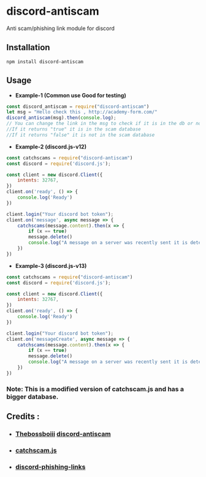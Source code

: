 # discord-antiscam
Anti scam/phishing link module for discord

## Installation
```
npm install discord-antiscam
````

## Usage 

- **Example-1 (Common use Good for testing)**
```js
const discord_antiscam = require("discord-antiscam")
let msg = "Hello check this , http://academy-form.com/"
discord_antiscam(msg).then(console.log);
// You can change the link in the msg to check if it is in the db or not
//If it returns "true" it is in the scam database
//If it returns "false" it is not in the scam database
 ```

 - **Example-2 (discord.js-v12)**
```js
const catchscams = require("discord-antiscam")
const discord = require('discord.js');

const client = new discord.Client({
	intents: 32767,
})
client.on('ready', () => {
    console.log('Ready')
})

client.login("Your discord bot token");
client.on('message', async message => {
	catchscams(message.content).then(x => {
		if (x == true)
        message.delete()
        console.log("A message on a server was recently sent it is detected to be a malicious" ,x)
	})
})
```

- **Example-3 (discord.js-v13)**
```js
const catchscams = require("discord-antiscam")
const discord = require('discord.js');

const client = new discord.Client({
	intents: 32767,
})
client.on('ready', () => {
    console.log('Ready')
})

client.login("Your discord bot token");
client.on('messageCreate', async message => {
	catchscams(message.content).then(x => {
		if (x == true)
        message.delete()
        console.log("A message on a server was recently sent it is detected to be a malicious" ,x)
	})
})
```
### Note: This is a modified version of catchscam.js and has a bigger database.
## Credits :
- ### [Thebossboiii](https://github.com/thebossboiii/) [ discord-antiscam](https://github.com/thebossboiii/discord-antiscam)
- ### [catchscam.js](https://www.npmjs.com/package/@bryendaco/catchscam.js)
- ### [discord-phishing-links](https://github.com/nikolaischunk/discord-phishing-links)

  
